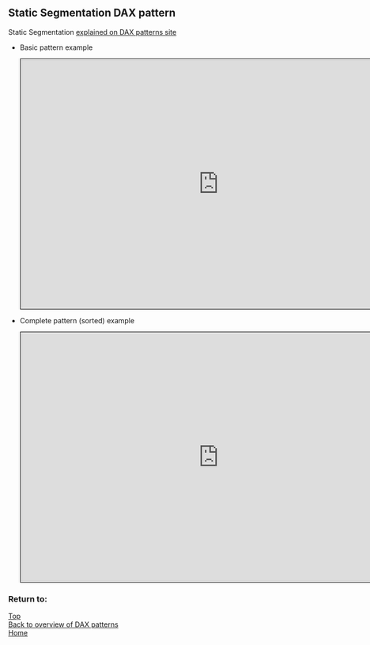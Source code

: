 <style>
    iframe {
      border: 1px solid black;
      width: 800px;
      height: 506px;
    }
</style>


## Static Segmentation DAX pattern

Static Segmentation	[explained on DAX patterns site](https://www.daxpatterns.com/static-segmentation/)

- Basic pattern example
    
    <iframe id="iframe-rdc1" title="Related-Distinct-Count1" importance="low" allow="fullscreen"
    src="https://app.powerbi.com/view?r=eyJrIjoiNTIyZjE3ZTgtYmE4Ni00YTEzLTlmZTEtMWZkYzdmMzU3MjIwIiwidCI6Ijg1OTBlYTFlLTdiMjctNDJlNS04MTdmLTZjOGYzNzE5ZjMxNCJ9"></iframe>
    

- Complete pattern (sorted) example
    
    <iframe id="iframe-rdc2" title="Related-Distinct-Count2" importance="low"  allow="fullscreen" 
    src="https://app.powerbi.com/view?r=eyJrIjoiNDkyMDViNjQtYTc4Yi00NGRiLWEwYzUtOTg3MTAzOTZmMjIxIiwidCI6Ijg1OTBlYTFlLTdiMjctNDJlNS04MTdmLTZjOGYzNzE5ZjMxNCJ9"></iframe>
       

### Return to: 
[Top](#static-segmentation-count-dax-pattern)  
[Back to overview of DAX patterns](/Power-BI-samples-DAX-patterns)  
[Home](/.)
